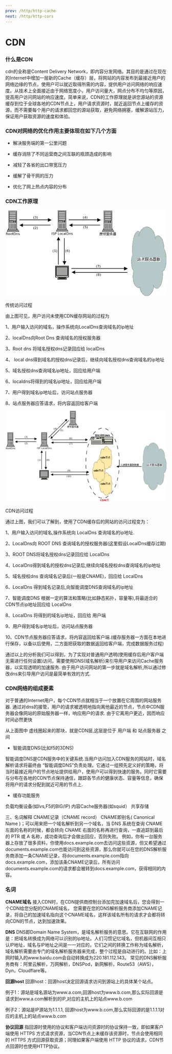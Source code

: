 ```yaml
---
prev: /http/http-cache
next: /http/http-cors
---
```

# CDN

### 什么是CDN
cdn的全称是Content Delivery Network，即内容分发网络。其目的是通过在现在的Internet中增加一层新的Cache（缓存）层，将网站的内容发布到最接近用户的网络边缘的节点，使用户可以就近取得所需的内容，提供用户访问网络的响应速度。从技术上全面接近由于网络宽度小，用户访问量大，网点分布不均匀等原因，提高用户访问网站的响应速度。简单来说，CDN的工作原理就是讲您源站的资源缓存到位于全球各地的CDN节点上，用户请求资源时，就近返回节点上缓存的资源，而不需要每个用户的请求都回您的源站获取，避免网络拥塞，缓解源站压力，保证用户获取资源的速度和体验。

<!-- ![cdn](../images/http/cdn-1.png) -->

### CDN对网络的优化作用主要体现在如下几个方面

- 解决服务端的第一公里问题

- 缓存消除了不同运营商之间互联的瓶颈造成的影响

- 减轻了各省的出口带宽压力

- 缓解了骨干网的压力

- 优化了网上热点内容的分布

### CDN工作原理


![cdn](../images/http/cdn-2.png)

传统访问过程

由上图可见，用户访问未使用CDN缓存网站的过程为

1、用户输入访问的域名，操作系统向LocalDns查询域名的ip地址

2、localDns向Root Dns 查询域名的授权服务器

3、Root dns 将域名授权dns记录回应给 localDns

4、 local dns得到域名的授权dns记录后，继续向域名授权dns查询域名的ip地址

5、域名授权dns查询域名ip地址，回应给用户端

6、localdns将得到的域名ip地址，回应给用户端

7、用户得到域名ip地址后，访问站点服务器

8、站点服务器应答请求，将内容返回给客户端


![cdn](../images/http/cdn-3.png)

CDN访问过程

通过上图，我们可以了解到，使用了CDN缓存后的网站的访问过程变为：

1、用户输入访问的域名,操作系统向 LocalDns 查询域名的ip地址.

2、LocalDns向 ROOT DNS 查询域名的授权服务器(这里假设LocalDns缓存过期)

3、ROOT DNS将域名授权dns记录回应给 LocalDns

4、LocalDns得到域名的授权dns记录后,继续向域名授权dns查询域名的ip地址

5、域名授权dns 查询域名记录后(一般是CNAME)，回应给 LocalDns

6、LocalDns 得到域名记录后,向智能调度DNS查询域名的ip地址

7、智能调度DNS 根据一定的算法和策略(比如静态拓扑，容量等),将最适合的CDN节点ip地址回应给 LocalDns

8、LocalDns 将得到的域名ip地址，回应给 用户端

9、用户得到域名ip地址后，访问站点服务器

10、CDN节点服务器应答请求，将内容返回给客户端.(缓存服务器一方面在本地进行保存，以备以后使用，二方面把获取的数据返回给客户端，完成数据服务过程)


通过以上的分析我们可以得到，为了实现对普通用户透明(使用缓存后用户客户端无需进行任何设置)访问，需要使用DNS(域名解析)来引导用户来访问Cache服务器，以实现透明的加速服务. 由于用户访问网站的第一步就是域名解析,所以通过修改dns来引导用户访问是最简单有效的方式.

### CDN网络的组成要素

对于普通的Internet用户，每个CDN节点就相当于一个放置在它周围的网站服务器. 通过对dns的接管，用户的请求被透明地指向离他最近的节点，节点中CDN服务器会像网站的原始服务器一样，响应用户的请求. 由于它离用户更近，因而响应时间必然更快

从上面图中 虚线圈起来的那块，就是CDN层,这层是位于 用户端 和 站点服务器 之间


- 智能调度DNS(比如f5的3DNS)

智能调度DNS是CDN服务中的关键系统.当用户访问加入CDN服务的网站时，域名解析请求将最终由 “智能调度DNS”负责处理。它通过一组预先定义好的策略，将当时最接近用户的节点地址提供给用户，使用户可以得到快速的服务。同时它需要与分布在各地的CDN节点保持通信，跟踪各节点的健康状态、容量等信息，确保将用户的请求分配到就近可用的节点上.

- 缓存功能服务

负载均衡设备(如lvs,F5的BIG/IP)
内容Cache服务器(如squid）
共享存储


三、名词解释
CNAME记录（CNAME record）
CNAME即别名( Canonical Name )；可以用来把一个域名解析到另一个域名，当 DNS 系统在查询 CNAME 左面的名称的时候，都会转向 CNAME 右面的名称再进行查询，一直追踪到最后的 PTR 或 A 名称，成功查询后才会做出回应，否则失败。
例如，你有一台服务器上存放了很多资料，你使用docs.example.com去访问这些资源，但又希望通过documents.example.com也能访问到这些资源，那么你就可以在您的DNS解析服务商添加一条CNAME记录，将documents.example.com指向docs.example.com，添加该条CNAME记录后，所有访问documents.example.com的请求都会被转到docs.example.com，获得相同的内容。


### 名词 

**CNAME域名**
接入CDN时，在CDN提供商控制台添加完加速域名后，您会得到一个CDN给您分配的CNAME域名， 您需要在您的DNS解析服务商添加CNAME记录，将自己的加速域名指向这个CNAME域名，这样该域名所有的请求才会都将转向CDN的节点，达到加速效果。

**DNS**
DNS即Domain Name System，是域名解析服务的意思。它在互联网的作用是：把域名转换成为网络可以识别的ip地址。人们习惯记忆域名，但机器间互相只认IP地址，域名与IP地址之间是一一对应的，它们之间的转换工作称为域名解析，域名解析需要由专门的域名解析服务器来完成，整个过程是自动进行的。比如：上网时输入的www.baidu.com会自动转换成为220.181.112.143。
常见的DNS解析服务商有：阿里云解析，万网解析，DNSPod，新网解析，Route53（AWS），Dyn，Cloudflare等。

**回源host**
回源host：回源host决定回源请求访问到源站上的具体某个站点。

例子1：源站是域名源站为www.a.com,回源host为www.b.com,那么实际回源是请求到www.a.com解析到的IP,对应的主机上的站点www.b.com

例子2：源站是IP源站为1.1.1.1, 回源host为www.b.com,那么实际回源的是1.1.1.1对应的主机上的站点www.b.com

**协议回源**
指回源时使用的协议和客户端访问资源时的协议保持一致，即如果客户端使用 HTTPS 方式请求资源，当CDN节点上未缓存该资源时，节点会使用相同的 HTTPS 方式回源获取资源；同理如果客户端使用 HTTP 协议的请求，CDN节点回源时也使用HTTP协议。